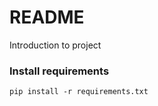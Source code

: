 # README #

Introduction to project

### Install requirements ###
```shell script
pip install -r requirements.txt
```